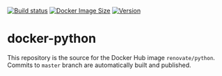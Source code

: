 [![Build status](https://github.com/renovatebot/docker-python/workflows/build/badge.svg)](https://github.com/renovatebot/docker-python/actions?query=workflow%3Abuild)
[![Docker Image Size](https://img.shields.io/docker/image-size/renovate/python/latest)](https://hub.docker.com/r/renovate/python)
[![Version](https://img.shields.io/docker/v/renovate/python?sort=semver)](https://hub.docker.com/r/renovate/python)

# docker-python

This repository is the source for the Docker Hub image `renovate/python`. Commits to `master` branch are automatically built and published.
